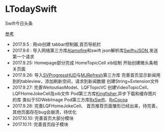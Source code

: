 # LTodaySwift
Swift今日头条

[参考](https://github.com/hrscy/TodayNews)

* 2017.9.5 : 用sb创建 tabbar控制器,首页导航栏
* 2017.9.6 : 导入网络第三方库[Alamofire](https://github.com/Alamofire/Alamofire)和swift json解析库[SwiftyJSON](https://github.com/SwiftyJSON/SwiftyJSON),发送第一个请求
* 2017.9.25: Homepage部分完成
             HomeTopicCell xib绘制
             开始创建微头条相关页面
* 2017.9.26: 导入[SVProgressHUD](https://github.com/SVProgressHUD/SVProgressHUD)与[MJRefresh](https://github.com/CoderMJLee/MJRefresh)第三方库
             完善首页显示新闻用到的tableview，添加刷新空间，请求到新闻数据
             创建String+Extension文件
* 2017.9.27: 完善WeitoutiaoModel、LQFTopicVC
             创建VideoTopicCell、LQFHomeJokeCell及xib文件
             Pod第三方库[Kingfisher](https://github.com/onevcat/Kingfisher),异步下载和缓存图片的库 类似于SDWebImage
             Pod第三方库[RxSwift](https://github.com/ReactiveX/RxSwift)、[RxCocoa]()
* 2017.9.28: 完善LQFHomeJokeCell、
             首页推荐页面雏形已经出来，待完善，其他页面存在bug会崩溃，待优化
* 2017.10.10: 完善首页大部分模块
* 2017.10.11: 完善首页段子模块

